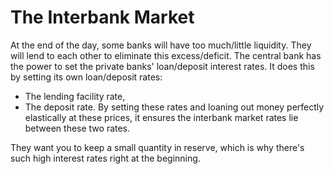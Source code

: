 # The Interbank Market
At the end of the day, some banks will have too much/little liquidity. They will lend to each other to eliminate this excess/deficit.
The central bank has the power to set the private banks' loan/deposit interest rates. It does this by setting its own loan/deposit rates:
- The lending facility rate,
- The deposit rate.
By setting these rates and loaning out money perfectly elastically at these prices, it ensures the interbank market rates lie between these two rates.

They want you to keep a small quantity in reserve, which is why there's such high interest rates right at the beginning.